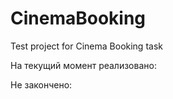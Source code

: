 # CinemaBooking
Test project for Cinema Booking task

На текущий момент реализовано:


Не закончено:
